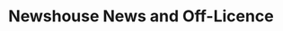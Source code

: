 ---
title: "Newshouse News and Off-Licence"
url: /blackpool/newshouse-news-and-off-licence/
shop: newsagent
---